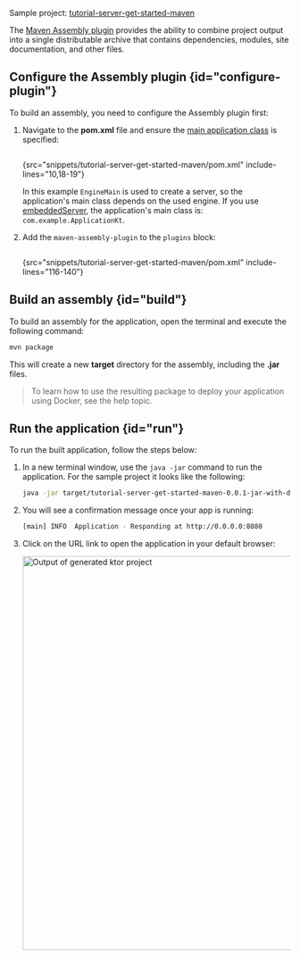 [//]: # (title: Creating fat JARs using the Maven Assembly plugin)

<tldr>
<p>
<control>Sample project</control>: <a href="https://github.com/ktorio/ktor-documentation/tree/%ktor_version%/codeSnippets/snippets/tutorial-server-get-started-maven">tutorial-server-get-started-maven</a>
</p>
</tldr>

The [Maven Assembly plugin](http://maven.apache.org/plugins/maven-assembly-plugin/) provides the ability to combine
project output into a single distributable archive that contains dependencies, modules, site documentation, and other
files.

## Configure the Assembly plugin {id="configure-plugin"}

To build an assembly, you need to configure the Assembly plugin first:

1. Navigate to the **pom.xml** file and ensure
   the [main application class](server-dependencies.topic#create-entry-point) is
   specified:
   ```xml
   ```
   {src="snippets/tutorial-server-get-started-maven/pom.xml" include-lines="10,18-19"}

    In this example `EngineMain` is used to create a server, so the application's main class depends on
    the used engine. If you use [embeddedServer](server-create-and-configure.topic#embedded-server), the application's
    main class is: `com.example.ApplicationKt`.

2. Add the `maven-assembly-plugin` to the `plugins` block:
   ```xml
   ```
   {src="snippets/tutorial-server-get-started-maven/pom.xml" include-lines="116-140"}

## Build an assembly {id="build"}

To build an assembly for the application, open the terminal and execute the following command:

```Bash
mvn package
```

This will create a new **target** directory for the assembly, including the **.jar** files.

> To learn how to use the resulting package to deploy your application using Docker, see the [](docker.md) help topic.

## Run the application {id="run"}

To run the built application, follow the steps below:

1. In a new terminal window, use the `java -jar` command to run the application. For the sample project it looks
   like the following:
   ```Bash
   java -jar target/tutorial-server-get-started-maven-0.0.1-jar-with-dependencies.jar
   ```
2. You will see a confirmation message once your app is running:
   ```Bash
   [main] INFO  Application - Responding at http://0.0.0.0:8080
   ```
3. Click on the URL link to open the application in your default browser:

   <img src="server_get_started_ktor_sample_app_output.png" alt="Output of generated ktor project"
                     border-effect="rounded" width="706"/>


